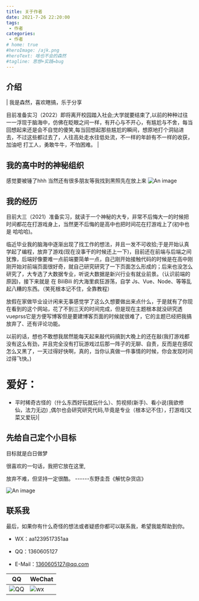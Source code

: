 ```yaml
---
title: 关于作者
date: 2021-7-26 22:20:00
tags:
 - 作者
categories: 
 - 作者
# home: true
#heroImage: /ajk.png
#heroText: 啥也不会的森然
#tagline: 思想+实践=bug
---
```




## 介绍
|
 我是森然，喜欢瞎搞，乐于分享

目前准备实习（2022）即将离开校园踏入社会;大学就要结束了,以前的种种过往一一浮现于脑海中，仿佛在眨眼之间一样，有开心与不开心，有尴尬与不舍，每当回想起来还是会不自觉的傻笑,每当回想起那些尴尬的瞬间，想原地打个洞钻进去，不过这些都过去了，人往高处走水往低处流，不一样的年龄有不一样的收获，加油吧 打工人，勇敢牛牛，不怕困难。
|
<!-- more -->
## 我的高中时的神秘组织
感觉要被锤了hhh   当然还有很多朋友等我找到黑照先在放上来
![An image](/he.jpg)

## 我的经历

目前大三（2021）准备实习，就读于一个神秘的大专，非常不后悔大一的时候把时间都花在打游戏身上，当然更不后悔的是高中也把时间花在打游戏上了(初中也是 哈哈哈)。

临近毕业我的脑海中逐渐出现了找工作的想法，并且一发不可收拾;于是开始认真学起了编程，放弃了游戏(现在没事干的时候还上一下)，目前还在前端与后端之间犹豫，后端好像要难一点前端要简单一点，自己刚开始接触代码的时候是在高中刚刚开始对前端页面很好奇，就自己研究研究了一下页面怎么形成的；后来也没怎么研究了，大专选了大数据专业，听说大数据是新兴行业有就业前景。（认识前端的原因)，接下来就是 在 BiliBili 的大海里疯狂游荡，自学 Js、Vue、Node、等等乱起八糟的东西。（笑死根本记不住，全靠教程）

放假在家做毕业设计闲来无事感觉学了这么久想要做出来点什么，于是就有了你现在看到的这个网站，花了不到三天的时间完成，但是现在主题根本就没研究透vueprss它是方便写博客但是要建博客页面的时候就很难了，它的主题已经把我搞放弃了、还有评论功能。

以前的话，想也不敢想我居然能每天起来敲代码搞到大晚上的还在敲(我打游戏都没有这么有劲，并且完全没有打玩游戏过后那一阵子的无聊、自责，反而是在感叹怎么又黑了，一天过得好快啊，真的，当你认真做一件事情的时候，你会发现时间过得飞快。)


#  爱好：

- 平时稀奇古怪的（什么东西好玩就玩什么）、剪视频(新手)、看小说(我欲修仙，法力无边) ,偶尔也会研究研究代码,毕竟是专业（根本记不住），打游戏(又菜又爱玩)|

## 先给自己定个小目标
目标就是白日做梦

很喜欢的一句话，我把它放在这里,
  
  放弃不难，但坚持一定很酷。
               ------东野圭吾《解忧杂货店》

![An image](/dai.jpg)    
## 联系我
最后，如果你有什么奇怪的想法或者疑惑你都可以联系我，希望我能帮助到你。

- WX：aa1239517351aa

- QQ：1360605127

- E-Mail：1360605127@qq.com

|QQ|WeChat|
|--|--|
|![QQ](/qq.jpg)|![wx](/wx.png)|
